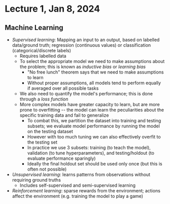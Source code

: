 # Lecture 1, Jan 8, 2024

## Machine Learning

* *Supervised learning*: Mapping an input to an output, based on labelled data/ground truth; regression (continuous values) or classification (categorical/discrete labels)
	* Requires labelled data
	* To select the appropriate model we need to make assumptions about the problem; this is known as *inductive bias* or *learning bias*
		* "No free lunch" theorem says that we need to make assumptions to learn
		* Without proper assumptions, all models tend to perform equally if averaged over all possible tasks
	* We also need to quantify the model's performance; this is done through a *loss function*
	* More complex models have greater capacity to learn, but are more prone to overfitting -- the model can learn the peculiarities about the specific training data and fail to generalize
		* To combat this, we partition the dataset into training and testing subsets; we evaluate model performance by running the model on the testing dataset
		* However with too much tuning we can also effectively overfit to the testing set
		* In practice we use 3 subsets: training (to teach the model), validation (to tune hyperparameters), and testing/holdout (to evaluate performance sparingly)
		* Ideally the final holdout set should be used only once (but this is often not possible)
* *Unsupervised learning*: learns patterns from observations without requiring ground truths
	* Includes self-supervised and semi-supervised learning
* *Reinforcement learning*: sparse rewards from the environment; actions affect the environment (e.g. training the model to play a game)

